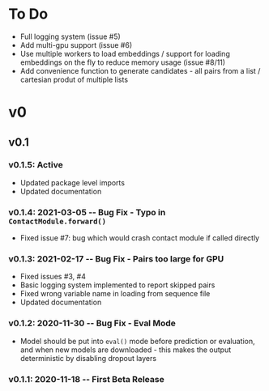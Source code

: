 # To Do
- Full logging system (issue #5)
- Add multi-gpu support (issue #6)
- Use multiple workers to load embeddings / support for loading embeddings on the fly to reduce memory usage (issue #8/11)
- Add convenience function to generate candidates - all pairs from a list / cartesian produt of multiple lists

# v0

## v0.1

### v0.1.5: Active
- Updated package level imports 
- Updated documentation

### v0.1.4: 2021-03-05 -- Bug Fix - Typo in `ContactModule.forward()`
- Fixed issue #7: bug which would crash contact module if called directly

### v0.1.3: 2021-02-17 -- Bug Fix - Pairs too large for GPU
- Fixed issues #3, #4
- Basic logging system implemented to report skipped pairs
- Fixed wrong variable name in loading from sequence file
- Updated documentation

### v0.1.2: 2020-11-30 -- Bug Fix - Eval Mode
- Model should be put into `eval()` mode before prediction or evaluation, and when new models are downloaded - this makes the output deterministic by disabling dropout layers

### v0.1.1: 2020-11-18 -- First Beta Release
